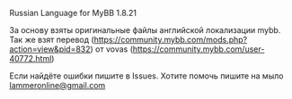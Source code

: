 Russian Language for MyBB 1.8.21

За основу взяты оригинальные файлы английской локализации mybb.
Так же взят перевод (https://community.mybb.com/mods.php?action=view&pid=832) от vovas (https://community.mybb.com/user-40772.html)

Если найдёте ошибки пишите в Issues.
Хотите помочь пишите на мыло lammeronline@gmail.com
